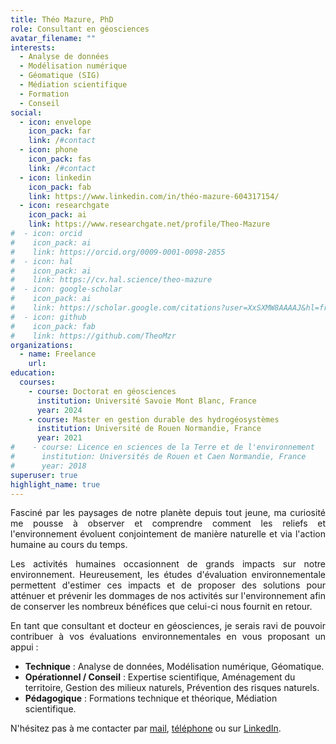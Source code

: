```yaml
---
title: Théo Mazure, PhD
role: Consultant en géosciences
avatar_filename: ""
interests:
  - Analyse de données
  - Modélisation numérique
  - Géomatique (SIG)
  - Médiation scientifique
  - Formation
  - Conseil
social:
  - icon: envelope
    icon_pack: far
    link: /#contact
  - icon: phone
    icon_pack: fas
    link: /#contact
  - icon: linkedin
    icon_pack: fab
    link: https://www.linkedin.com/in/théo-mazure-604317154/
  - icon: researchgate
    icon_pack: ai
    link: https://www.researchgate.net/profile/Theo-Mazure
#  - icon: orcid
#    icon_pack: ai
#    link: https://orcid.org/0009-0001-0098-2855
#  - icon: hal
#    icon_pack: ai
#    link: https://cv.hal.science/theo-mazure
#  - icon: google-scholar
#    icon_pack: ai
#    link: https://scholar.google.com/citations?user=XxSXMW8AAAAJ&hl=fr
#  - icon: github
#    icon_pack: fab
#    link: https://github.com/TheoMzr
organizations:
  - name: Freelance
    url:
education:
  courses:
    - course: Doctorat en géosciences
      institution: Université Savoie Mont Blanc, France
      year: 2024
    - course: Master en gestion durable des hydrogéosystèmes
      institution: Université de Rouen Normandie, France
      year: 2021
#    - course: Licence en sciences de la Terre et de l'environnement
#      institution: Universités de Rouen et Caen Normandie, France
#      year: 2018
superuser: true
highlight_name: true
---
```

<p style="text-align:justify">
Fasciné par les paysages de notre planète depuis tout jeune, ma curiosité me pousse à observer et comprendre comment les reliefs et l'environnement évoluent conjointement de manière naturelle et via l'action humaine au cours du temps.
</p>

<p style="text-align:justify">
Les activités humaines occasionnent de grands impacts sur notre environnement. Heureusement, les études d'évaluation environnementale permettent d'estimer ces impacts et de proposer des solutions pour atténuer et prévenir les dommages de nos activités sur l'environnement afin de conserver les nombreux bénéfices que celui-ci nous fournit en retour.
</p>

<p style="text-align:justify">
En tant que consultant et docteur en géosciences, je serais ravi de pouvoir contribuer à vos évaluations environnementales en vous proposant un appui :
</p>

- **Technique** : Analyse de données, Modélisation numérique, Géomatique.
- **Opérationnel / Conseil** : Expertise scientifique, Aménagement du territoire, Gestion des milieux naturels, Prévention des risques naturels.
- **Pédagogique** : Formations technique et théorique, Médiation scientifique.

N'hésitez pas à me contacter par [mail](/#contact), [téléphone](/#contact) ou sur [LinkedIn](https://www.linkedin.com/in/th%C3%A9o-mzr-604317154/).
